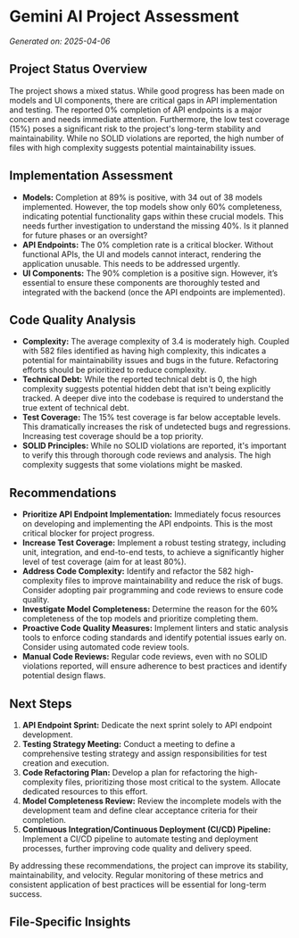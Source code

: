 # Gemini AI Project Assessment

_Generated on: 2025-04-06_

## Project Status Overview

The project shows a mixed status. While good progress has been made on models and UI components, there are critical gaps in API implementation and testing.  The reported 0% completion of API endpoints is a major concern and needs immediate attention.  Furthermore, the low test coverage (15%) poses a significant risk to the project's long-term stability and maintainability. While no SOLID violations are reported, the high number of files with high complexity suggests potential maintainability issues.

## Implementation Assessment

* **Models:**  Completion at 89% is positive, with 34 out of 38 models implemented. However, the top models show only 60% completeness, indicating potential functionality gaps within these crucial models. This needs further investigation to understand the missing 40%. Is it planned for future phases or an oversight?
* **API Endpoints:** The 0% completion rate is a critical blocker. Without functional APIs, the UI and models cannot interact, rendering the application unusable. This needs to be addressed urgently.
* **UI Components:**  The 90% completion is a positive sign. However, it’s essential to ensure these components are thoroughly tested and integrated with the backend (once the API endpoints are implemented).

## Code Quality Analysis

* **Complexity:** The average complexity of 3.4 is moderately high. Coupled with 582 files identified as having high complexity, this indicates a potential for maintainability issues and bugs in the future.  Refactoring efforts should be prioritized to reduce complexity.
* **Technical Debt:**  While the reported technical debt is 0, the high complexity suggests potential hidden debt that isn't being explicitly tracked.  A deeper dive into the codebase is required to understand the true extent of technical debt.
* **Test Coverage:** The 15% test coverage is far below acceptable levels. This dramatically increases the risk of undetected bugs and regressions. Increasing test coverage should be a top priority.
* **SOLID Principles:** While no SOLID violations are reported, it's important to verify this through thorough code reviews and analysis. The high complexity suggests that some violations might be masked.

## Recommendations

* **Prioritize API Endpoint Implementation:** Immediately focus resources on developing and implementing the API endpoints. This is the most critical blocker for project progress.
* **Increase Test Coverage:**  Implement a robust testing strategy, including unit, integration, and end-to-end tests, to achieve a significantly higher level of test coverage (aim for at least 80%).
* **Address Code Complexity:**  Identify and refactor the 582 high-complexity files to improve maintainability and reduce the risk of bugs. Consider adopting pair programming and code reviews to ensure code quality.
* **Investigate Model Completeness:**  Determine the reason for the 60% completeness of the top models and prioritize completing them.
* **Proactive Code Quality Measures:** Implement linters and static analysis tools to enforce coding standards and identify potential issues early on.  Consider using automated code review tools.
* **Manual Code Reviews:**  Regular code reviews, even with no SOLID violations reported, will ensure adherence to best practices and identify potential design flaws.

## Next Steps

1. **API Endpoint Sprint:**  Dedicate the next sprint solely to API endpoint development.
2. **Testing Strategy Meeting:** Conduct a meeting to define a comprehensive testing strategy and assign responsibilities for test creation and execution.
3. **Code Refactoring Plan:** Develop a plan for refactoring the high-complexity files, prioritizing those most critical to the system.  Allocate dedicated resources to this effort.
4. **Model Completeness Review:**  Review the incomplete models with the development team and define clear acceptance criteria for their completion.
5. **Continuous Integration/Continuous Deployment (CI/CD) Pipeline:** Implement a CI/CD pipeline to automate testing and deployment processes, further improving code quality and delivery speed.

By addressing these recommendations, the project can improve its stability, maintainability, and velocity. Regular monitoring of these metrics and consistent application of best practices will be essential for long-term success.


## File-Specific Insights

